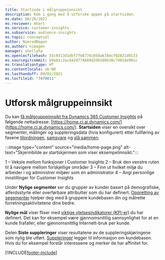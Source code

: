 ```yaml
---
title: Startside i målgruppeinnsikt
description: Kom i gang med å utforske appen på startsiden.
ms.date: 08/26/2021
ms.reviewer: mhart
ms.service: customer-insights
ms.subservice: audience-insights
ms.topic: conceptual
author: NimrodMagen
ms.author: nimagen
manager: shellyha
ms.openlocfilehash: 55c0313d1dbf7fb6774c058a6784cf02821d9133
ms.sourcegitcommit: b9a81c2acd42d774669d2db3d0430c7d81de991c
ms.translationtype: HT
ms.contentlocale: nb-NO
ms.lasthandoff: 09/02/2021
ms.locfileid: "7470011"
---
```

# <a name="explore-audience-insights"></a>Utforsk målgruppeinnsikt

Du kan [få målgruppeinnsikt fra Dynamics 365 Customer Insights](https://home.ci.ai.dynamics.com/) på følgende nettadresse: [https://home.ci.ai.dynamics.com/](https://home.ci.ai.dynamics.com/).
**Startsiden** viser en oversikt over segmenter, målinger og suppleringsdata (hvis konfigurert) etter fullføring av fasene [tilordningen](map-entities.md), [samsvare](match-entities.md) og [slå sammen](merge-entities.md).

:::image type="content" source="media/home-page.png" alt-text="Skjermbilde av startskjermen som viser eksempelinnsikt.":::

1 – Veksle mellom funksjoner i Customer Insights 2 – Bruk den venstre ruten til å navigere mellom forskjellige områder 3 – Finn ut hvilket miljø du arbeider i og administrer miljøer som en administrator 4 – Angi personlige innstillinger for Customer Insights

Under **Nylige segmenter** ser du grupper av kunder basert på demografiske, atferdsstyrte eller overførbare attributter som du har definert. [Oppretting av segementer](segments.md) hjelper deg med å gruppere kundebasen din og målrette forretningsaktivitetene dine bedre.

**Nylige mål** viser fliser med [viktige ytelsesindikatorer (KPI-er)](measures.md) du har definert. Det kan for eksempel være gjennomsnittlig sannsynlighet for at en kunde frafaller, eller gjennomsnittlig Internett-bruk per kunde.

Delen **Siste suppleringer** viser resultatene av de suppleringskjøringene som nylig ble utført. [Suppleringer](enrichment-hub.md) legger til informasjon om kundebasen. Hvis du for eksempel forstår interessene og merker de har affinitet for.

[!INCLUDE[footer-include](../includes/footer-banner.md)]